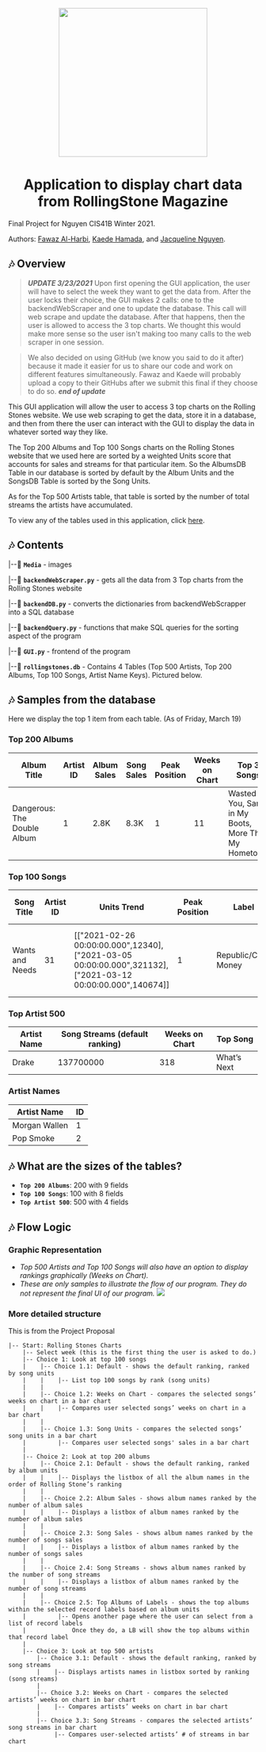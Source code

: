 
<div>
  <p align="center">
    <img width="300" src="https://cdn.worldvectorlogo.com/logos/rolling-stone-1.svg"></img>
  </p>
  <h1 align="center">
    Application to display chart data from RollingStone Magazine
  </h1>
</div>

Final Project for Nguyen CIS41B Winter 2021. 

Authors: [Fawaz Al-Harbi](https://github.com/monsieurCat), [Kaede Hamada](https://github.com/KaeMaple9), and [Jacqueline Nguyen](https://github.com/jacquelinennguyen).

## 🎶 Overview
>***UPDATE 3/23/2021***
> Upon first opening the GUI application, the user will have to select the week they want to get the data from. After the user locks their choice, the GUI makes 2 calls: one to the backendWebScraper and one to update the database. This call will web scrape and update the  database. After that happens, then the user is allowed to access the 3 top charts. We thought this would make more sense so the user isn't making too many calls to the web scraper in one session. 

> We also decided on using GitHub (we know you said to do it after) because it made it easier for us to share our code and work on different features simultaneously. Fawaz and Kaede will probably upload a copy to their GitHubs after we submit this final if they choose to do so.
>***end of update***

This GUI application will allow the user to access 3 top charts on the Rolling Stones website. We use web scraping to get the data, store it in a database, and then from there the user can interact with the GUI to display the data in whatever sorted way they like.

The Top 200 Albums and Top 100 Songs charts on the Rolling Stones website that we used here are sorted by a weighted Units score that accounts for sales and streams for that particular item. So the AlbumsDB Table in our database is sorted by default by the Album Units and the SongsDB Table is sorted by the Song Units.

As for the Top 500 Artists table, that table is sorted by the number of total streams the artists have accumulated.

To view any of the tables used in this application, click [here](https://www.rollingstone.com/charts/).

## 🎶 Contents

|--🎸  **`Media`** - images

|--🎸  **`backendWebScraper.py`** - gets all the data from 3 Top charts from the Rolling Stones website

|--🎸  **`backendDB.py`** - converts the dictionaries from backendWebScrapper into a SQL database

|--🎸  **`backendQuery.py`** - functions that make SQL queries for the sorting aspect of the program

|--🎸  **`GUI.py`** - frontend of the program

|--🎸  **`rollingstones.db`** - Contains 4 Tables (Top 500 Artists, Top 200 Albums, Top 100 Songs, Artist Name Keys). Pictured below.

## 🎶 Samples from the database
Here we display the top 1 item from each table. (As of Friday, March 19)

### Top 200 Albums
| Album Title | Artist ID | Album Sales | Song Sales | Peak Position | Weeks on Chart | Top 3 Songs | Record Label | Song Streams |
| --- | --- | --- | --- | --- | --- | --- | --- | --- |
| Dangerous: The Double Album | 1 | 2.8K | 8.3K | 1 | 11 | Wasted on You, Sand in My Boots, More Than My Hometown | Republic | 65000000 |

### Top 100 Songs
| Song Title | Artist ID | Units Trend | Peak Position | Label | Top Cities | Weeks on Chart | Streams |
| --- | --- | --- | --- | --- | --- | --- | --- |
| Wants and Needs | 31 | [["2021-02-26 00:00:00.000",12340],["2021-03-05 00:00:00.000",321132],["2021-03-12 00:00:00.000",140674]] | 1 | Republic/Cash Money | 1 New York, NY 2 Los Angeles, CA 3 Chicago, IL | 2 | 17600000 |

### Top Artist 500
| Artist Name | Song Streams (default ranking) | Weeks on Chart | Top Song |
| --- | --- | --- | --- |
| Drake | 137700000 | 318 | What’s Next |

### Artist Names
| Artist Name | ID |
| --- | --- |
| Morgan Wallen | 1 |
| Pop Smoke | 2 |

## 🎶 What are the sizes of the tables? 
* **`Top 200 Albums`**: 200 with 9 fields
* **`Top 100 Songs`**: 100 with 8 fields
* **`Top Artist 500`**: 500 with 4 fields

## 🎶 Flow Logic
### Graphic Representation
* *Top 500 Artists and Top 100 Songs will also have an option to display rankings graphically (Weeks on Chart).*
* *These are only samples to illustrate the flow of our program. They do not represent the final UI of our program.*
![](https://i.imgur.com/g335cyp.png)

### More detailed structure
This is from the Project Proposal
```
|-- Start: Rolling Stones Charts
    |-- Select week (this is the first thing the user is asked to do.)
    |-- Choice 1: Look at top 100 songs
    |    |-- Choice 1.1: Default - shows the default ranking, ranked by song units
    |    |    |-- List top 100 songs by rank (song units)
    |    |          
    |    |-- Choice 1.2: Weeks on Chart - compares the selected songs’ weeks on chart in a bar chart
    |    |    |-- Compares user selected songs’ weeks on chart in a bar chart
    |    |
    |    |-- Choice 1.3: Song Units - compares the selected songs’ song units in a bar chart
    |         |-- Compares user selected songs' sales in a bar chart
    |
    |-- Choice 2: Look at top 200 albums
    |    |-- Choice 2.1: Default - shows the default ranking, ranked by album units
    |    |    |-- Displays the listbox of all the album names in the order of Rolling Stone’s ranking
    |    |
    |    |-- Choice 2.2: Album Sales - shows album names ranked by the number of album sales
    |    |    |-- Displays a listbox of album names ranked by the number of album sales
    |    |
    |    |-- Choice 2.3: Song Sales - shows album names ranked by the number of songs sales
    |    |    |-- Displays a listbox of album names ranked by the number of songs sales
    |    |
    |    |-- Choice 2.4: Song Streams - shows album names ranked by the number of song streams
    |    |    |-- Displays a listbox of album names ranked by the number of song streams
    |    |
    |    |-- Choice 2.5: Top Albums of Labels - shows the top albums within the selected record labels based on album units
    |         |-- Opens another page where the user can select from a list of record labels 
    |             Once they do, a LB will show the top albums within that record label
    |
    |-- Choice 3: Look at top 500 artists
        |-- Choice 3.1: Default - shows the default ranking, ranked by song streams
        |    |-- Displays artists names in listbox sorted by ranking (song streams)
        |
        |-- Choice 3.2: Weeks on Chart - compares the selected artists’ weeks on chart in bar chart
        |    |-- Compares artists’ weeks on chart in bar chart
        |
        |-- Choice 3.3: Song Streams - compares the selected artists’ song streams in bar chart
             |-- Compares user-selected artists’ # of streams in bar chart
```
